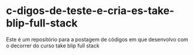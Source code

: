 # c-digos-de-teste-e-cria-es-take-blip-full-stack
Este é um repositório para a postagem de códigos em que desenvolvo com o decorrer do curso take blip full stack
